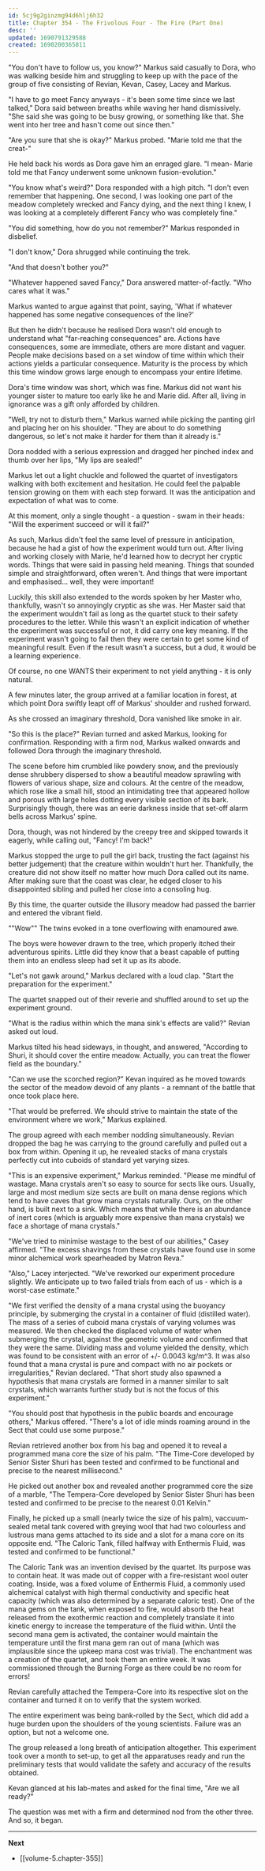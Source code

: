 ```yaml
---
id: 5cj9g2ginzmg94d6hlj6h32
title: Chapter 354 - The Frivolous Four - The Fire (Part One)
desc: ''
updated: 1690791329588
created: 1690200365811
---
```


"You don't have to follow us, you know?" Markus said casually to Dora, who was walking beside him and struggling to keep up with the pace of the group of five consisting of Revian, Kevan, Casey, Lacey and Markus.

"I have to go meet Fancy anyways - it's been some time since we last talked," Dora said between breaths while waving her hand dismissively. "She said she was going to be busy growing, or something like that. She went into her tree and hasn't come out since then."

"Are you sure that she is okay?" Markus probed. "Marie told me that the creat-"

He held back his words as Dora gave him an enraged glare. "I mean- Marie told me that Fancy underwent some unknown fusion-evolution."

"You know what's weird?" Dora responded with a high pitch. "I don't even remember that happening. One second, I was looking one part of the meadow completely wrecked and Fancy dying, and the next thing I knew, I was looking at a completely different Fancy who was completely fine."

"You did something, how do you not remember?" Markus responded in disbelief.

"I don't know," Dora shrugged while continuing the trek.

"And that doesn't bother you?"

"Whatever happened saved Fancy," Dora answered matter-of-factly. "Who cares what it was."

Markus wanted to argue against that point, saying, 'What if whatever happened has some negative consequences of the line?'

But then he didn't because he realised Dora wasn't old enough to understand what "far-reaching consequences" are. Actions have consequences, some are immediate, others are more distant and vaguer. People make decisions based on a set window of time within which their actions yields a particular consequence. Maturity is the process by which this time window grows large enough to encompass your entire lifetime.

Dora's time window was short, which was fine. Markus did not want his younger sister to mature too early like he and Marie did. After all, living in ignorance was a gift only afforded by children.

"Well, try not to disturb them," Markus warned while picking the panting girl and placing her on his shoulder. "They are about to do something dangerous, so let's not make it harder for them than it already is."

Dora nodded with a serious expression and dragged her pinched index and thumb over her lips, "My lips are sealed!"

Markus let out a light chuckle and followed the quartet of investigators walking with both excitement and hesitation. He could feel the palpable tension growing on them with each step forward. It was the anticipation and expectation of what was to come.

At this moment, only a single thought - a question - swam in their heads: "Will the experiment succeed or will it fail?"

As such, Markus didn't feel the same level of pressure in anticipation, because he had a gist of how the experiment would turn out. After living and working closely with Marie, he'd learned how to decrypt her cryptic words. Things that were said in passing held meaning. Things that sounded simple and straightforward, often weren't. And things that were important and emphasised... well, they were important!

Luckily, this skill also extended to the words spoken by her Master who, thankfully, wasn't so annoyingly cryptic as she was. Her Master said that the experiment wouldn't fail as long as the quartet stuck to their safety procedures to the letter. While this wasn't an explicit indication of whether the experiment was successful or not, it did carry one key meaning. If the experiment wasn't going to fail then they were certain to get some kind of meaningful result. Even if the result wasn't a success, but a dud, it would be a learning experience.

Of course, no one WANTS their experiment to not yield anything - it is only natural.

A few minutes later, the group arrived at a familiar location in forest, at which point Dora swiftly leapt off of Markus' shoulder and rushed forward.

As she crossed an imaginary threshold, Dora vanished like smoke in air.

"So this is the place?" Revian turned and asked Markus, looking for confirmation. Responding with a firm nod, Markus walked onwards and followed Dora through the imaginary threshold.

The scene before him crumbled like powdery snow, and the previously dense shrubbery dispersed to show a beautiful meadow sprawling with flowers of various shape, size and colours. At the centre of the meadow, which rose like a small hill, stood an intimidating tree that appeared hollow and porous with large holes dotting every visible section of its bark. Surprisingly though, there was an eerie darkness inside that set-off alarm bells across Markus' spine.

Dora, though, was not hindered by the creepy tree and skipped towards it eagerly, while calling out, "Fancy! I'm back!"

Markus stopped the urge to pull the girl back, trusting the fact (against his better judgement) that the creature within wouldn't hurt her. Thankfully, the creature did not show itself no matter how much Dora called out its name. After making sure that the coast was clear, he edged closer to his disappointed sibling and pulled her close into a consoling hug.

By this time, the quarter outside the illusory meadow had passed the barrier and entered the vibrant field.

""Wow"" The twins evoked in a tone overflowing with enamoured awe.

The boys were however drawn to the tree, which properly itched their adventurous spirits. Little did they know that a beast capable of putting them into an endless sleep had set it up as its abode.

"Let's not gawk around," Markus declared with a loud clap. "Start the preparation for the experiment."

The quartet snapped out of their reverie and shuffled around to set up the experiment ground.

"What is the radius within which the mana sink's effects are valid?" Revian asked out loud.

Markus tilted his head sideways, in thought, and answered, "According to Shuri, it should cover the entire meadow. Actually, you can treat the flower field as the boundary."

"Can we use the scorched region?" Kevan inquired as he moved towards the sector of the meadow devoid of any plants - a remnant of the battle that once took place here.

"That would be preferred. We should strive to maintain the state of the environment where we work," Markus explained.

The group agreed with each member nodding simultaneously. Revian dropped the bag he was carrying to the ground carefully and pulled out a box from within. Opening it up, he revealed stacks of mana crystals perfectly cut into cuboids of standard yet varying sizes.

"This is an expensive experiment," Markus reminded. "Please me mindful of wastage. Mana crystals aren't so easy to source for sects like ours. Usually, large and most medium size sects are built on mana dense regions which tend to have caves that grow mana crystals naturally. Ours, on the other hand, is built next to a sink. Which means that while there is an abundance of inert cores (which is arguably more expensive than mana crystals) we face a shortage of mana crystals."

"We've tried to minimise wastage to the best of our abilities," Casey affirmed. "The excess shavings from these crystals have found use in some minor alchemical work spearheaded by Matron Reva."

"Also," Lacey interjected. "We've reworked our experiment procedure slightly. We anticipate up to two failed trials from each of us - which is a worst-case estimate."

"We first verified the density of a mana crystal using the buoyancy principle, by submerging the crystal in a container of fluid (distilled water). The mass of a series of cuboid mana crystals of varying volumes was measured. We then checked the displaced volume of water when submerging the crystal, against the geometric volume and confirmed that they were the same. Dividing mass and volume yielded the density, which was found to be consistent with an error of +/- 0.0043 kg/m^3. It was also found that a mana crystal is pure and compact with no air pockets or irregularities," Revian declared. "That short study also spawned a hypothesis that mana crystals are formed in a manner similar to salt crystals, which warrants further study but is not the focus of this experiment."

"You should post that hypothesis in the public boards and encourage others," Markus offered. "There's a lot of idle minds roaming around in the Sect that could use some purpose."

Revian retrieved another box from his bag and opened it to reveal a programmed mana core the size of his palm. "The Time-Core developed by Senior Sister Shuri has been tested and confirmed to be functional and precise to the nearest millisecond."

He picked out another box and revealed another programmed core the size of a marble, "The Tempera-Core developed by Senior Sister Shuri has been tested and confirmed to be precise to the nearest 0.01 Kelvin."

Finally, he picked up a small (nearly twice the size of his palm), vaccuum-sealed metal tank covered with greying wool that had two colourless and lustrous mana gems attached to its side and a slot for a mana core on its opposite end. "The Caloric Tank, filled halfway with Enthermis Fluid, was tested and confirmed to be functional."

The Caloric Tank was an invention devised by the quartet. Its purpose was to contain heat. It was made out of copper with a fire-resistant wool outer coating. Inside, was a fixed volume of Enthermis Fluid, a commonly used alchemical catalyst with high thermal conductivity and specific heat capacity (which was also determined by a separate caloric test). One of the mana gems on the tank, when exposed to fire, would absorb the heat released from the exothermic reaction and completely translate it into kinetic energy to increase the temperature of the fluid within. Until the second mana gem is activated, the container would maintain the temperature until the first mana gem ran out of mana (which was implausible since the upkeep mana cost was trivial). The enchantment was a creation of the quartet, and took them an entire week. It was commissioned through the Burning Forge as there could be no room for errors!

Revian carefully attached the Tempera-Core into its respective slot on the container and turned it on to verify that the system worked.

The entire experiment was being bank-rolled by the Sect, which did add a huge burden upon the shoulders of the young scientists. Failure was an option, but not a welcome one.

The group released a long breath of anticipation altogether. This experiment took over a month to set-up, to get all the apparatuses ready and run the preliminary tests that would validate the safety and accuracy of the results obtained.

Kevan glanced at his lab-mates and asked for the final time, "Are we all ready?"

The question was met with a firm and determined nod from the other three. And so, it began.

____

**Next**
* [[volume-5.chapter-355]]